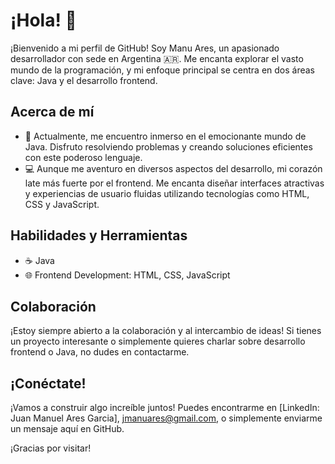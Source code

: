 # ¡Hola! 👋

¡Bienvenido a mi perfil de GitHub! Soy Manu Ares, un apasionado desarrollador con sede en Argentina 🇦🇷. Me encanta explorar el vasto mundo de la programación, y mi enfoque principal se centra en dos áreas clave: Java y el desarrollo frontend.

## Acerca de mí

- 🚀 Actualmente, me encuentro inmerso en el emocionante mundo de Java. Disfruto resolviendo problemas y creando soluciones eficientes con este poderoso lenguaje.
- 💻 Aunque me aventuro en diversos aspectos del desarrollo, mi corazón late más fuerte por el frontend. Me encanta diseñar interfaces atractivas y experiencias de usuario fluidas utilizando tecnologías como HTML, CSS y JavaScript.

## Habilidades y Herramientas

- ☕ Java
- 🌐 Frontend Development: HTML, CSS, JavaScript

## Colaboración

¡Estoy siempre abierto a la colaboración y al intercambio de ideas! Si tienes un proyecto interesante o simplemente quieres charlar sobre desarrollo frontend o Java, no dudes en contactarme.

## ¡Conéctate!

¡Vamos a construir algo increíble juntos! Puedes encontrarme en [LinkedIn: Juan Manuel Ares Garcia], jmanuares@gmail.com, o simplemente enviarme un mensaje aquí en GitHub.

¡Gracias por visitar!

